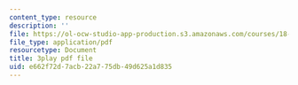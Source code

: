 ```yaml
---
content_type: resource
description: ''
file: https://ol-ocw-studio-app-production.s3.amazonaws.com/courses/18-01sc-single-variable-calculus-fall-2010/e662f72d7acb22a775db49d625a1d835_R9a_NHXrBcg.pdf
file_type: application/pdf
resourcetype: Document
title: 3play pdf file
uid: e662f72d-7acb-22a7-75db-49d625a1d835
---
```

